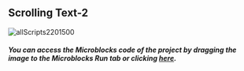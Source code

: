 ## Scrolling Text-2

![allScripts2201500](https://user-images.githubusercontent.com/112697142/214575281-4b59bc30-4d18-446a-842b-11881356d905.png)



##### You can access the Microblocks code of the project by dragging the image to the Microblocks Run tab or clicking [here](https://microblocks.fun/run/microblocks.html#scripts=GP%20Scripts%0Adepends%20%27OLED%20Graphics%27%0A%0Ascript%20586%20124%20%7B%0AwhenStarted%0AOLEDInit_I2C%20%27OLED_0.96in%27%20%273C%27%200%20false%0Arepeat%2010%20%7B%0A%20%20x%20%3D%200%0A%20%20repeat%207%20%7B%0A%20%20%20%20OLEDwrite%20%27Picobricks%27%200%20x%20false%0A%20%20%20%20waitMillis%2050%0A%20%20%20%20x%20%2B%3D%2010%0A%20%20%20%20OLEDclear%0A%20%20%7D%0A%7D%0A%7D%0A%0A "here").
